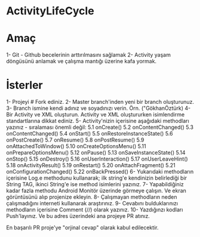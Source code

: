 # ActivityLifeCycle

# Amaç

1- Git - Github becelerinin arttırılmasını sağlamak
2- Activity yaşam döngüsünü anlamak ve çalışma mantığı üzerine kafa yormak.

# İsterler

1- Projeyi # Fork ediniz.
2- Master branch'inden yeni bir branch oluşturunuz.
3- Branch ismine kendi adınız ve soyadınızı verin. Örn. ("GökhanÖztürk)
4- Bir Activity ve XML oluşturun. Activity ve XML oluştururken isimlendirme standartlarına dikkat ediniz.
5- Activity'nizin içerisine aşağıdaki methodları yazınız - sıralaması önemli değil:
  5.1 onCreate()
  5.2 onContentChanged()
  5.3 onContentChanged()
  5.4 onStart()
  5.5 onRestoreInstanceState()
  5.6 onPostCreate()
  5.7 onResume()
  5.8 onPostResume()
  5.9 onAttachedToWindow()
  5.10 onCreateOptionsMenu()
  5.11 onPrepareOptionsMenu()
  5.12 onPause()
  5.13 onSaveInstanceState()
  5.14 onStop()
  5.15 onDestroy()
  5.16 onUserInteraction()
  5.17 onUserLeaveHint()
  5.18 onActivityResult()
  5.19 onRestart()
  5.20 onAttachFragment()
  5.21 onConfigurationChanged()
  5.22 onBackPressed()
6- Yukarıdaki methodların içerisine Log.e methodunu kullanarak; ilk string'e kendinizin belirlediği bir String TAG,
ikinci String'e ise method isimlerini yazınız.
7- Yapabildiğiniz kadar fazla methodu Android Monitör üzerinde görmeye çalışın. Ve ekran görüntüsünü alıp projenize ekleyin.
8- Çalışmayan methodların neden çalışmadığını interneti kullanarak araştırınız.
9- Cevabını bulduklarınızı methodların içerisine Comment (//) olarak yazınız.
10- Yazdığınzı kodları Push'layınız. Ve bu adres üzerindeki ana projeye PR atınız.

En başarılı PR proje'ye "orjinal cevap" olarak kabul edilecektir.
